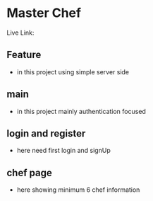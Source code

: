 # Master Chef
Live Link: 
## Feature 
- in this project using simple server side 
## main
- in this project mainly authentication focused
## login and register
- here need first login and signUp
## chef page 
- here showing minimum 6 chef information